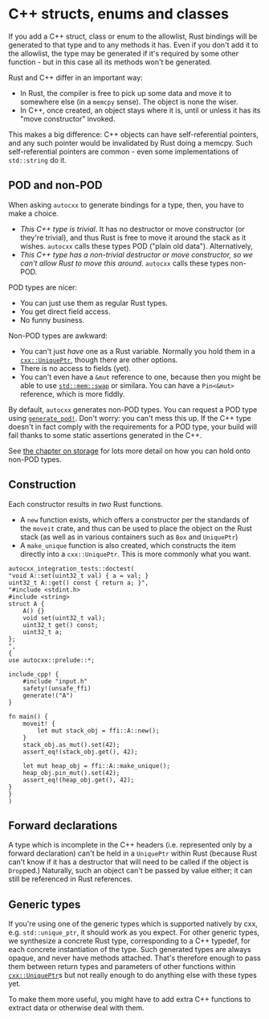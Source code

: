 # C++ structs, enums and classes

If you add a C++ struct, class or enum to the allowlist, Rust bindings will be generated to that type and to any methods it has.
Even if you don't add it to the allowlist, the type may be generated if it's required by some other function - but in this case
all its methods won't be generated.

Rust and C++ differ in an important way:

* In Rust, the compiler is free to pick up some data and move it to somewhere else (in a `memcpy` sense). The object is none the wiser.
* In C++, once created, an object stays where it is, until or unless it has its "move constructor" invoked.

This makes a big difference: C++ objects can have self-referential pointers, and any such pointer would be invalidated by Rust doing
a memcpy. Such self-referential pointers are common - even some implementations of `std::string` do it.

## POD and non-POD

When asking `autocxx` to generate bindings for a type, then, you have to make a choice.

* *This C++ type is trivial*. It has no destructor or move constructor (or they're trivial), and thus Rust is free to move it around the stack as it wishes. `autocxx` calls these types POD ("plain old data"). Alternatively,
* *This C++ type has a non-trivial destructor or move constructor, so we can't allow Rust to move this around*. `autocxx` calls these types non-POD.

POD types are nicer:

* You can just use them as regular Rust types.
* You get direct field access.
* No funny business.

Non-POD types are awkward:

* You can't just _have_ one as a Rust variable. Normally you hold them in a [`cxx::UniquePtr`](https://docs.rs/cxx/latest/cxx/struct.UniquePtr.html), though there are other options.
* There is no access to fields (yet).
* You can't even have a `&mut` reference to one, because then you might be able to use [`std::mem::swap`](https://doc.rust-lang.org/stable/std/mem/fn.swap.html) or similara. You can have a `Pin<&mut>` reference, which is more fiddly.

By default, `autocxx` generates non-POD types. You can request a POD type using [`generate_pod!`](https://docs.rs/autocxx/latest/autocxx/macro.generate_pod.html). Don't worry: you can't mess this up. If the C++ type doesn't in fact comply with the requirements for a POD type, your build will fail thanks to some static assertions generated in the C++.

See [the chapter on storage](storage.md) for lots more detail on how you can hold onto non-POD types.

## Construction

Each constructor results in _two_ Rust functions.

* A `new` function exists, which
  offers a constructor per the standards of the `moveit` crate, and thus can be used
  to place the object on the Rust stack (as well as in various containers such as `Box`
  and `UniquePtr`)
* A `make_unique` function is also created, which constructs the item directly into
  a `cxx::UniquePtr`. This is more commonly what you want.

```rust,ignore,autocxx,hidecpp
autocxx_integration_tests::doctest(
"void A::set(uint32_t val) { a = val; }
uint32_t A::get() const { return a; }",
"#include <stdint.h>
#include <string>
struct A {
    A() {}
    void set(uint32_t val);
    uint32_t get() const;
    uint32_t a;
};
",
{
use autocxx::prelude::*;

include_cpp! {
    #include "input.h"
    safety!(unsafe_ffi)
    generate!("A")
}

fn main() {
    moveit! {
        let mut stack_obj = ffi::A::new();
    }
    stack_obj.as_mut().set(42);
    assert_eq!(stack_obj.get(), 42);

    let mut heap_obj = ffi::A::make_unique();
    heap_obj.pin_mut().set(42);
    assert_eq!(heap_obj.get(), 42);
}
}
)
```

## Forward declarations

A type which is incomplete in the C++ headers (i.e. represented only by a forward
declaration) can't be held in a `UniquePtr` within Rust (because Rust can't know
if it has a destructor that will need to be called if the object is `Drop`ped.)
Naturally, such an object can't be passed by value either; it can still be
referenced in Rust references.

## Generic types

If you're using one of the generic types which is supported natively by cxx,
e.g. `std::unique_ptr`, it should work as you expect. For other generic types,
we synthesize a concrete Rust type, corresponding to a C++ typedef, for each
concrete instantiation of the type. Such generated types are always opaque,
and never have methods attached. That's therefore enough to pass them
between return types and parameters of other functions within [`cxx::UniquePtr`](https://docs.rs/cxx/latest/cxx/struct.UniquePtr.html)s
but not really enough to do anything else with these types yet.

To make them more useful, you might have to add extra C++ functions to extract
data or otherwise deal with them.